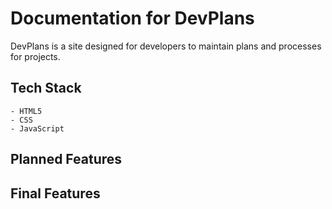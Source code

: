 # Documentation for DevPlans

DevPlans is a site designed for developers to maintain plans and processes for projects.

## Tech Stack
    - HTML5
    - CSS
    - JavaScript
## Planned Features

## Final Features
